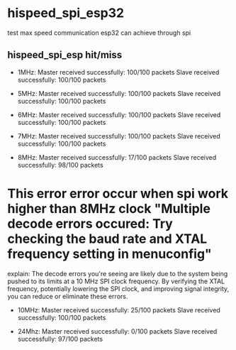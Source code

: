 # hispeed_spi_esp32
test max speed communication esp32 can achieve through spi

## hispeed_spi_esp hit/miss

- 1MHz:
Master received successfully: 100/100 packets
Slave received successfully: 100/100 packets

- 5MHz:
Master received successfully: 100/100 packets
Slave received successfully: 100/100 packets

- 6MHz:
Master received successfully: 100/100 packets
Slave received successfully: 100/100 packets

- 7MHz:
Master received successfully: 100/100 packets
Slave received successfully: 100/100 packets

- 8MHz:
Master received successfully: 17/100 packets
Slave received successfully: 98/100 packets

# This error error occur when spi work higher than 8MHz clock "Multiple decode errors occured: Try checking the baud rate and XTAL frequency setting in menuconfig"
explain: The decode errors you're seeing are likely due to the system being pushed to its limits at a 10 MHz SPI clock frequency. By verifying the XTAL frequency, potentially lowering the SPI clock, and improving signal integrity, you can reduce or eliminate these errors.

- 10MHz:
Master received successfully: 25/100 packets
Slave received successfully: 100/100 packets

- 24Mhz:
Master received successfully: 0/100 packets
Slave received successfully: 97/100 packets


